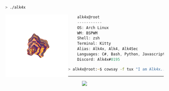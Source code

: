 ```zsh
> ./alk4x
```

<img align="left" src="https://raw.githubusercontent.com/nishst/nishst/main/assets/cube.png?token=AQJEVOJEKGFTZ2NZ5G7KQOLBKEPKG" alt="alk4.png" width="200"/>

```csharp
    alk4x@root
    -----------
    OS: Arch Linux
    WM: BSPWM
    Shell: zsh
    Terminal: Kitty
    Alias: Alk4x, Alk4, Alk4Sec
    Languages: C#, Bash, Python, Javascript
    Discord: Alk4x#0195
```
```zsh
> alk4x@root:~$ cowsay -f tux "I am Alk4x..."
```
---
<div align='center'>
    <a href='https://projects.colegaw.in/well-app?utm_source=GitHub&utm_medium=readme&utm_campaign=well_app_readme'></a>
    <img src='https://img.shields.io/badge/HOMEPAGE-gray?style=for-the-badge'></img>
 </div>
